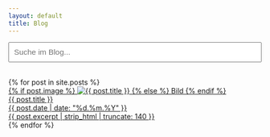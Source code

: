 ```yaml
---
layout: default
title: Blog
---
```


<input type="text" id="search-input" placeholder="Suche im Blog..." autocomplete="off" style="margin-bottom:2em; width:100%;padding:0.6em; font-size:1.1em;" />

<!-- Ergebnisse der Suche (Grid bleibt erhalten) -->
<div id="search-results" class="blog-grid blog-grid-single" style="display:none;"></div>

<!-- Alle Beiträge (Grid bleibt erhalten) -->
<div id="all-posts" class="blog-grid blog-grid-single">
  {% for post in site.posts %}
    <a class="blog-card" href="{{ post.url | relative_url }}">
      <div class="card-img">
        {% if post.image %}
          <img src="{{ post.image }}" alt="{{ post.title }}">
        {% else %}
          Bild
        {% endif %}
      </div>
      <div class="card-content">
        <div class="card-title">{{ post.title }}</div>
        <time class="card-date" datetime="{{ post.date | date_to_xmlschema }}">
          {{ post.date | date: "%d.%m.%Y" }}
        </time>
        <div class="card-desc">{{ post.excerpt | strip_html | truncate: 140 }}</div>
      </div>
    </a>
  {% endfor %}
</div>

<!-- Suche-Logik: search.js am besten nur auf dieser Seite laden -->
<script src="{{ '/assets/js/search.js' | relative_url }}"></script>
